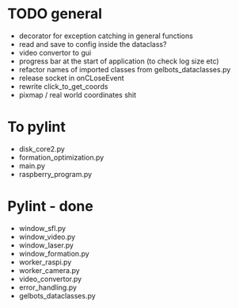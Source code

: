 # TODO general
- decorator for exception catching in general functions
- read and save to config inside the dataclass?
- video convertor to gui
- progress bar at the start of application (to check log size etc)
- refactor names of imported classes from gelbots_dataclasses.py
- release socket in onCLoseEvent
- rewrite click_to_get_coords
- pixmap / real world coordinates shit
# To pylint
- disk_core2.py
- formation_optimization.py
- main.py
- raspberry_program.py
# Pylint - done
- window_sfl.py
- window_video.py
- window_laser.py
- window_formation.py
- worker_raspi.py
- worker_camera.py
- video_convertor.py
- error_handling.py
- gelbots_dataclasses.py
